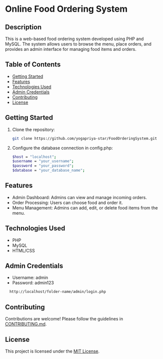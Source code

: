 # Online Food Ordering System

## Description

This is a web-based food ordering system developed using PHP and MySQL. The system allows users to browse the menu, place orders, and provides an admin interface for managing food items and orders.

## Table of Contents
- [Getting Started](#getting-started)
- [Features](#features)
- [Technologies Used](#technologies-used)
- [Admin Credentials](#admin-credentials)
- [Contributing](#contributing)
- [License](#license)

## Getting Started

1. Clone the repository:
   ```bash
   git clone https://github.com/yogapriya-star/FoodOrderingSystem.git
   
2. Configure the database connection in config.php:
   ```bash
   $host = "localhost";
   $username = "your_username";
   $password = "your_password";
   $database = "your_database_name";
   

## Features

- Admin Dashboard: Admins can view and manage incoming orders.
- Order Processing: Users can choose food and order it.
- Menu Management: Admins can add, edit, or delete food items from the menu.

## Technologies Used

- PHP
- MySQL
- HTML/CSS

## Admin Credentials

- Username: admin
- Password: admin123

 ```bash
   http://localhost/folder-name/admin/login.php
```


## Contributing
Contributions are welcome! Please follow the guidelines in [CONTRIBUTING.md](CONTRIBUTING.md).

## License
This project is licensed under the [MIT License](LICENSE).
